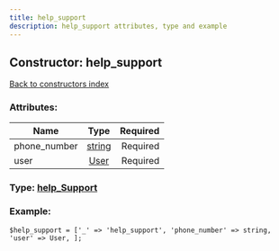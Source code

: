```yaml
---
title: help_support
description: help_support attributes, type and example
---
```

## Constructor: help\_support  
[Back to constructors index](index.md)



### Attributes:

| Name     |    Type       | Required |
|----------|:-------------:|---------:|
|phone\_number|[string](../types/string.md) | Required|
|user|[User](../types/User.md) | Required|



### Type: [help\_Support](../types/help_Support.md)


### Example:

```
$help_support = ['_' => 'help_support', 'phone_number' => string, 'user' => User, ];
```
